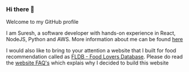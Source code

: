 ### Hi there 👋

Welcome to my GitHub profile

I am Suresh, a software developer with hands-on experience in React, NodeJS, Python and AWS. More information about me can be found [here](https://mr-skr.github.io/)

I would also like to bring to your attention a website that I built for food recommendation called as [FLDB - Food Lovers Database](https://fl-db.in). Please do read the [website FAQ's](https://fl-db.in/about) which explais why I decided to build this website
